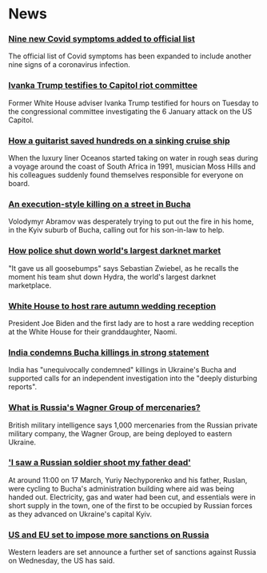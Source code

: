 # News
### [Nine new Covid symptoms added to official list](https://www.bbc.com/news/health-60982070)
The official list of Covid symptoms has been expanded to include another nine signs of a coronavirus infection.
### [Ivanka Trump testifies to Capitol riot committee](https://www.bbc.com/news/world-us-canada-61004345)
Former White House adviser Ivanka Trump testified for hours on Tuesday to the congressional committee investigating the 6 January attack on the US Capitol. 
### [How a guitarist saved hundreds on a sinking cruise ship](https://www.bbc.com/news/world-africa-60841291)
When the luxury liner Oceanos started taking on water in rough seas during a voyage around the coast of South Africa in 1991, musician Moss Hills and his colleagues suddenly found themselves responsible for everyone on board.  
### [An execution-style killing on a street in Bucha](https://www.bbc.com/news/world-europe-61003878)
Volodymyr Abramov was desperately trying to put out the fire in his home, in the Kyiv suburb of Bucha, calling out for his son-in-law to help. 
### [How police shut down world's largest darknet market](https://www.bbc.com/news/technology-61002904)
"It gave us all goosebumps" says Sebastian Zwiebel, as he recalls the moment his team shut down Hydra, the world's largest darknet marketplace.
### [White House to host rare autumn wedding reception](https://www.bbc.com/news/world-us-canada-60999246)
President Joe Biden and the first lady are to host a rare wedding reception at the White House for their granddaughter, Naomi. 
### [India condemns Bucha killings in strong statement](https://www.bbc.com/news/world-asia-india-61006169)
India has "unequivocally condemned" killings in Ukraine's Bucha and supported calls for an independent investigation into the "deeply disturbing reports".
### [What is Russia's Wagner Group of mercenaries?](https://www.bbc.com/news/world-60947877)
British military intelligence says 1,000 mercenaries from the Russian private military company, the Wagner Group, are being deployed to eastern Ukraine.
### ['I saw a Russian soldier shoot my father dead'](https://www.bbc.com/news/world-europe-60989121)
At around 11:00 on 17 March, Yuriy Nechyporenko and his father, Ruslan, were cycling to Bucha's administration building where aid was being handed out. Electricity, gas and water had been cut, and essentials were in short supply in the town, one of the first to be occupied by Russian forces as they advanced on Ukraine's capital Kyiv.  
### [US and EU set to impose more sanctions on Russia](https://www.bbc.com/news/world-us-canada-61005388)
Western leaders are set announce a further set of sanctions against Russia on Wednesday, the US has said. 
